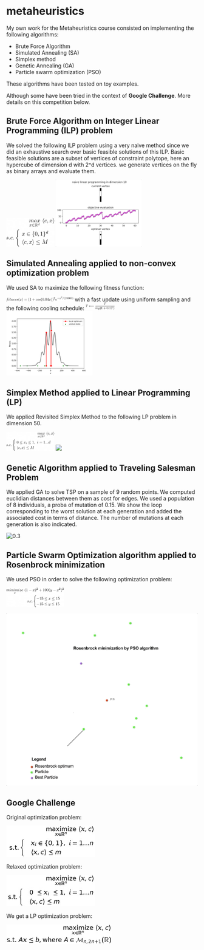 # metaheuristics

My own work for the Metaheuristics course consisted on implementing the following algorithms:
* Brute Force Algorithm
* Simulated Annealing (SA)
* Simplex method
* Genetic Annealing (GA)
* Particle swarm optimization (PSO)

These algorithms have been tested on toy examples. 

Although some have been tried in the context of <strong>Google Challenge</strong>. More details on this competition below.

## Brute Force Algorithm on Integer Linear Programming (ILP) problem

We solved the following ILP problem using a very naive method since we did an exhaustive search over basic feasible solutions of this ILP. Basic feasible solutions are a subset of vertices of constraint polytope, here an hypercube of dimension d with 2^d vertices. we generate vertices on the fly as binary arrays and evaluate them.

<img src="naive_lp_eq2.png" width="25%">

<img src="naive_lp.gif" width="45%">

## Simulated Annealing applied to non-convex optimization problem

We used SA to maximize the following fitness function:

<img src="sa_fitness.png" width="35%">
with a fast update using uniform sampling and the following cooling schedule:
<img src="sa_cooling.png" width="15%">

<img src="sa.png" width="45%">

## Simplex Method applied to Linear Programming (LP)

We applied Revisited Simplex Method to the following LP problem in dimension 50.

<img src="simplex_eq.png" width="25%">

<img src="simplex.gif" width="45%">

## Genetic Algorithm applied to Traveling Salesman Problem

We applied GA to solve TSP on a sample of 9 random points. We computed euclidian distances between them as cost for edges. We used a population of 8 individuals, a proba of mutation of 0.15. We show the loop corresponding to the worst solution at each generation and added the associated cost in terms of distance. The number of mutations at each generation is also indicated.

![0.3](ga_tsp2.gif)

## Particle Swarm Optimization algorithm applied to Rosenbrock minimization

We used PSO in order to solve the following optimization problem:

<img src="pso_eq.png" width="30%">

![0.3](pso_rosen.gif)

## Google Challenge

Original optimization problem:

![0.3](google_challenge_eq.jpg)

Relaxed optimization problem: 

![0.3](google_challenge_relax_eq.jpg)

We get a LP optimization problem: 

![0.3](google_challenge_can_eq.jpeg)
